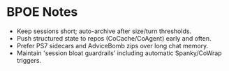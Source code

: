 # BPOE Notes
- Keep sessions short; auto-archive after size/turn thresholds.
- Push structured state to repos (CoCache/CoAgent) early and often.
- Prefer PS7 sidecars and AdviceBomb zips over long chat memory.
- Maintain 'session bloat guardrails' including automatic Spanky/CoWrap triggers.

